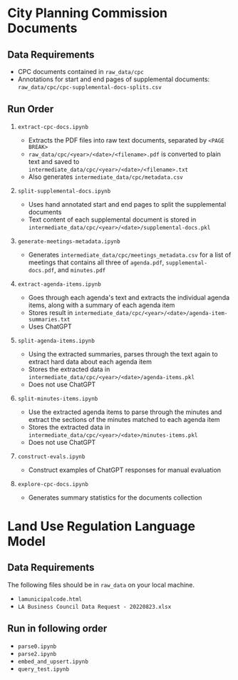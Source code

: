 # City Planning Commission Documents

## Data Requirements

- CPC documents contained in `raw_data/cpc`
- Annotations for start and end pages of supplemental documents: `raw_data/cpc/cpc-supplemental-docs-splits.csv`

## Run Order

1. `extract-cpc-docs.ipynb`
    - Extracts the PDF files into raw text documents, separated by `<PAGE BREAK>`
    - `raw_data/cpc/<year>/<date>/<filename>.pdf` is converted to plain text and saved to `intermediate_data/cpc/<year>/<date>/<filename>.txt`
    - Also generates `intermediate_data/cpc/metadata.csv`

2. `split-supplemental-docs.ipynb`
    - Uses hand annotated start and end pages to split the supplemental documents
    - Text content of each supplemental document is stored in `intermediate_data/cpc/<year>/<date>/supplemental-docs.pkl`

3. `generate-meetings-metadata.ipynb`
    - Generates `intermediate_data/cpc/meetings_metadata.csv` for a list of meetings that contains all three of `agenda.pdf`, `supplemental-docs.pdf`, and `minutes.pdf`
  
4. `extract-agenda-items.ipynb`
    - Goes through each agenda's text and extracts the individual agenda items, along with a summary of each agenda item
    - Stores result in `intermediate_data/cpc/<year>/<date>/agenda-item-summaries.txt`
    - Uses ChatGPT

5. `split-agenda-items.ipynb`
    - Using the extracted summaries, parses through the text again to extract hard data about each agenda item
    - Stores the extracted data in `intermediate_data/cpc/<year>/<date>/agenda-items.pkl`
    - Does not use ChatGPT

6. `split-minutes-items.ipynb`
    - Use the extracted agenda items to parse through the minutes and extract the sections of the minutes matched to each agenda item
    - Stores the extracted data in `intermediate_data/cpc/<year>/<date>/minutes-items.pkl`
    - Does not use ChatGPT

5. `construct-evals.ipynb`
    - Construct examples of ChatGPT responses for manual evaluation
    
6. `explore-cpc-docs.ipynb`
    - Generates summary statistics for the documents collection 

# Land Use Regulation Language Model

## Data Requirements

The following files should be in `raw_data` on your local machine.

- `lamunicipalcode.html`
- `LA Business Council Data Request - 20220823.xlsx`

## Run in following order
- `parse0.ipynb`
- `parse2.ipynb`
- `embed_and_upsert.ipynb`
- `query_test.ipynb`

